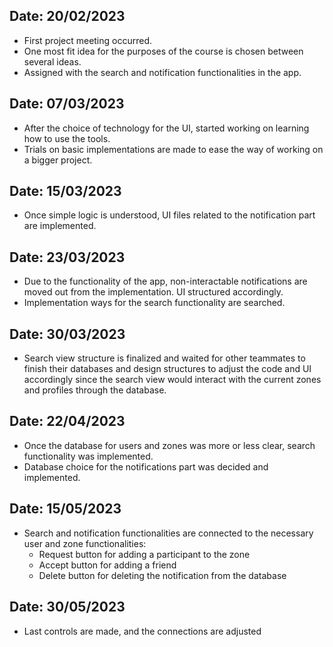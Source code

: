 ## Date: 20/02/2023
- First project meeting occurred.
- One most fit idea for the purposes of the course is chosen between several ideas.
- Assigned with the search and notification functionalities in the app.

## Date: 07/03/2023
- After the choice of technology for the UI, started working on learning how to use the tools.
- Trials on basic implementations are made to ease the way of working on a bigger project.

## Date: 15/03/2023
- Once simple logic is understood, UI files related to the notification part are implemented.

## Date: 23/03/2023
- Due to the functionality of the app, non-interactable notifications are moved out from the implementation. UI structured accordingly.
- Implementation ways for the search functionality are searched.

## Date: 30/03/2023
- Search view structure is finalized and waited for other teammates to finish their databases and design structures to adjust the code and UI accordingly since the search view would interact with the current zones and profiles through the database.

## Date: 22/04/2023
- Once the database for users and zones was more or less clear, search functionality was implemented.
- Database choice for the notifications part was decided and implemented.

## Date: 15/05/2023
- Search and notification functionalities are connected to the necessary user and zone functionalities:
  - Request button for adding a participant to the zone
  - Accept button for adding a friend
  - Delete button for deleting the notification from the database

## Date: 30/05/2023
- Last controls are made, and the connections are adjusted
